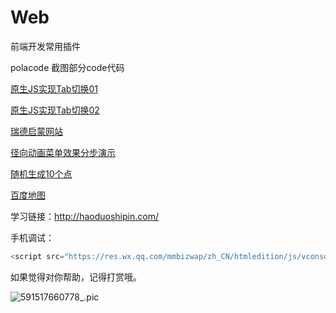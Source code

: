 # Web

前端开发常用插件

polacode  截图部分code代码

[原生JS实现Tab切换01](https://zuobaiquan.github.io/javascript/%E5%8E%9F%E7%94%9Fjs%E5%AE%9E%E7%8E%B0tab%E5%88%87%E6%8D%A2/Tab-%E8%87%AA%E5%8A%A8%E5%88%87%E6%8D%A201/index.html) 

[原生JS实现Tab切换02](https://zuobaiquan.github.io/javascript/%E5%8E%9F%E7%94%9Fjs%E5%AE%9E%E7%8E%B0tab%E5%88%87%E6%8D%A2/Tab-%E8%87%AA%E5%8A%A8%E5%88%87%E6%8D%A202/index.html)

[瑞德启蒙网站](https://zuobaiquan.github.io/javascript/web_01/index.html)

[径向动画菜单效果分步演示](https://zuobaiquan.github.io/javascript/web_02/index.html)

[随机生成10个点](https://zuobaiquan.github.io/javascript/snack/index.html)

[百度地图](https://zuobaiquan.github.io/javascript/js%E7%99%BE%E5%BA%A6%E5%9C%B0%E5%9B%BE.html)

学习链接：http://haoduoshipin.com/

手机调试：

```javascript
<script src="https://res.wx.qq.com/mmbizwap/zh_CN/htmledition/js/vconsole/2.5.1/vconsole.min.js"></script>
```

如果觉得对你帮助，记得打赏哦。

![591517660778_.pic](https://zuobaiquan.github.io/blogImg/202011/pay1.png)


